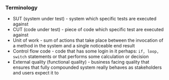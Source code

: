 ### Terminology
 
* <a id="sut">SUT (system under test)</a> - system which specific tests are executed against
* <a id="cut">CUT (code under test)</a> - piece of code which specific test are executed against
* <a id="unit-of-work">Unit of work</a> - sum of actions that take place between the invocation of a method in
 the system and a single noticeable end result
* <a id="control-flow-code">Control flow code</a> - code that has some login in it perhaps: `if, loop, switch` 
statements or that performs some calculation or decision 
* <a id="external-quality">External quality</a> (functional quality) - business facing quality that ensures that 
fully compounded system really behaves as stakeholders and users expect it to